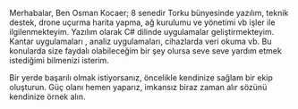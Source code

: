 Merhabalar,
Ben Osman Kocaer;
8 senedir Torku bünyesinde yazılım, teknik destek, drone uçurma harita yapma, ağ kurulumu ve yönetimi vb işler ile ilgilenmekteyim.
Yazılım olarak C# dilinde uygulamalar geliştirmekteyim. Kantar uygulamaları , analiz uygulamaları, cihazlarda veri okuma vb.
Bu konularda size faydalı olabileceğim bir şey olursa seve seve yardım etmek istediğimi bilmenizi isterim.

Bir yerde başarılı olmak istiyorsanız, öncelikle kendinize sağlam bir ekip oluşturun.
Güç olanı hemen yaparız, imkansız biraz zaman alır sözünü kendinize örnek alın.

